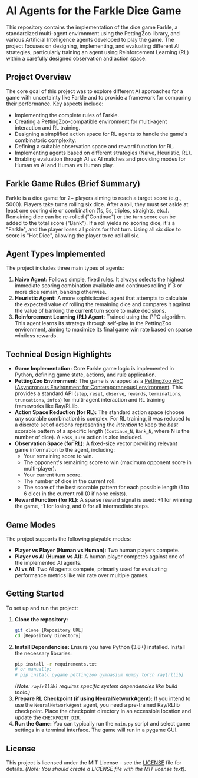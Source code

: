# AI Agents for the Farkle Dice Game

This repository contains the implementation of the dice game Farkle, a standardized multi-agent environment using the PettingZoo library, and various Artificial Intelligence agents developed to play the game. The project focuses on designing, implementing, and evaluating different AI strategies, particularly training an agent using Reinforcement Learning (RL) within a carefully designed observation and action space.

## Project Overview

The core goal of this project was to explore different AI approaches for a game with uncertainty like Farkle and to provide a framework for comparing their performance. Key aspects include:

*   Implementing the complete rules of Farkle.
*   Creating a PettingZoo-compatible environment for multi-agent interaction and RL training.
*   Designing a simplified action space for RL agents to handle the game's combinatoric complexity.
*   Defining a suitable observation space and reward function for RL.
*   Implementing agents based on different strategies (Naive, Heuristic, RL).
*   Enabling evaluation through AI vs AI matches and providing modes for Human vs AI and Human vs Human play.

## Farkle Game Rules (Brief Summary)

Farkle is a dice game for 2+ players aiming to reach a target score (e.g., 5000). Players take turns rolling six dice. After a roll, they must set aside at least one scoring die or combination (1s, 5s, triples, straights, etc.). Remaining dice can be re-rolled ("Continue") or the turn score can be added to the total score ("Bank"). If a roll yields no scoring dice, it's a "Farkle", and the player loses all points for that turn. Using all six dice to score is "Hot Dice", allowing the player to re-roll all six.

## Agent Types Implemented

The project includes three main types of agents:

1.  **Naive Agent:** Follows simple, fixed rules. It always selects the highest immediate scoring combination available and continues rolling if 3 or more dice remain, banking otherwise.
2.  **Heuristic Agent:** A more sophisticated agent that attempts to calculate the expected value of rolling the remaining dice and compares it against the value of banking the current turn score to make decisions.
3.  **Reinforcement Learning (RL) Agent:** Trained using the PPO algorithm. This agent learns its strategy through self-play in the PettingZoo environment, aiming to maximize its final game win rate based on sparse win/loss rewards.

## Technical Design Highlights

*   **Game Implementation:** Core Farkle game logic is implemented in Python, defining game state, actions, and rule application.
*   **PettingZoo Environment:** The game is wrapped as a [PettingZoo AEC (Asyncronous Environment for Contemporaneous) environment](https://pettingzoo.farama.org/api/aec/). This provides a standard API (`step`, `reset`, `observe`, `rewards`, `terminations`, `truncations`, `infos`) for multi-agent interaction and RL training frameworks like Ray/RLlib.
*   **Action Space Reduction (for RL):** The standard action space (choose *any* scorable combination) is complex. For RL training, it was reduced to a discrete set of actions representing the *intention* to keep the *best* scorable pattern of a specific length (`Continue_N`, `Bank_N`, where N is the number of dice). A `Pass_Turn` action is also included.
*   **Observation Space (for RL):** A fixed-size vector providing relevant game information to the agent, including:
    *   Your remaining score to win.
    *   The opponent's remaining score to win (maximum opponent score in multi-player).
    *   Your current turn score.
    *   The number of dice in the current roll.
    *   The score of the best scorable pattern for each possible length (1 to 6 dice) in the current roll (0 if none exists).
*   **Reward Function (for RL):** A sparse reward signal is used: +1 for winning the game, -1 for losing, and 0 for all intermediate steps.

## Game Modes

The project supports the following playable modes:

*   **Player vs Player (Human vs Human):** Two human players compete.
*   **Player vs AI (Human vs AI):** A human player competes against one of the implemented AI agents.
*   **AI vs AI:** Two AI agents compete, primarily used for evaluating performance metrics like win rate over multiple games.

## Getting Started

To set up and run the project:

1.  **Clone the repository:**
    ```bash
    git clone [Repository URL]
    cd [Repository Directory]
    ```
2.  **Install Dependencies:**
    Ensure you have Python (3.8+) installed. Install the necessary libraries:
    ```bash
    pip install -r requirements.txt
    # or manually:
    # pip install pygame pettingzoo gymnasium numpy torch ray[rllib]
    ```
    *(Note: `ray[rllib]` requires specific system dependencies like build tools.)*
3.  **Prepare RL Checkpoint (if using NeuralNetworkAgent):** If you intend to use the `NeuralNetworkAgent` agent, you need a pre-trained Ray/RLlib checkpoint. Place the checkpoint directory in an accessible location and update the `CHECKPOINT_DIR`.
4.  **Run the Game:**
    You can typically run the `main.py` script and select game settings in a terminal interface. The game will run in a pygame GUI.

## License

This project is licensed under the MIT License - see the [LICENSE](LICENSE) file for details. *(Note: You should create a LICENSE file with the MIT license text).*